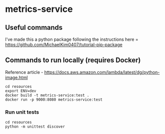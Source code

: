 # metrics-service

## Useful commands

I've made this a python package following the instructions here = https://github.com/MichaelKim0407/tutorial-pip-package

## Commands to run locally (requires Docker)

Reference article - https://docs.aws.amazon.com/lambda/latest/dg/python-image.html

```
cd resources
export ENV=dev
docker build -t metrics-service:test .
docker run -p 9000:8080 metrics-service:test
```

### Run unit tests

```
cd resources
python -m unittest discover
```
